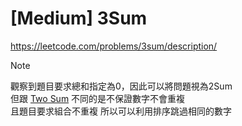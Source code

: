 # [Medium] 3Sum
https://leetcode.com/problems/3sum/description/
> [!Note]
> 觀察到題目要求總和指定為0，因此可以將問題視為2Sum  
> 但跟 [Two Sum](https://leetcode.com/problems/3sum/description/) 不同的是不保證數字不會重複  
> 且題目要求組合不重複
> 所以可以利用排序跳過相同的數字
